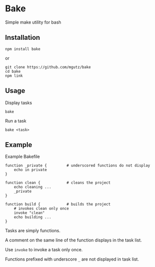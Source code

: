# Bake

Simple make utility for bash


## Installation

    npm install bake

or

    git clone https://github.com/mgutz/bake
    cd bake
    npm link

## Usage

Display tasks

    bake

Run a task

    bake <task>


## Example

Example Bakefile

    function _private {         # underscored functions do not display
        echo in private
    }

    function clean {            # cleans the project
        echo cleaning ...
        _private
    }

    function build {            # builds the project
        # invokes clean only once
        invoke "clean"
        echo building ...
    }



Tasks are simply functions.

A comment on the same line of the function displays in the task list.

Use `invoke` to invoke a task only once.

Functions prefixed with underscore `_` are not displayed in task list.

